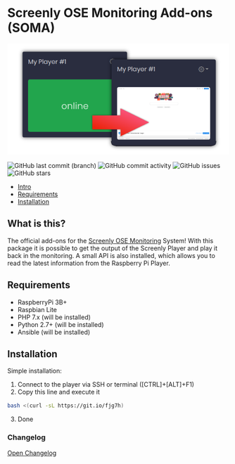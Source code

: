 

# Screenly OSE Monitoring Add-ons (SOMA)

<div style="text-align:center">
<img title="Add-On" alt="Add-On" src="https://github.com/didiatworkz/screenly-ose-monitoring-addon/raw/v2.0/.github/IMAGES/addon.png" />
</div>

 ![GitHub last commit (branch)](https://img.shields.io/github/last-commit/didiatworkz/screenly-ose-monitoring-addon/master) ![GitHub commit activity](https://img.shields.io/github/commit-activity/y/didiatworkz/screenly-ose-monitoring-addon)  ![GitHub issues](https://img.shields.io/github/issues-raw/didiatworkz/screenly-ose-monitoring-addon)  ![GitHub stars](https://img.shields.io/github/stars/didiatworkz/screenly-ose-monitoring-addon?style=social)

- [Intro](#what-is-this)
- [Requirements](#requirements)
- [Installation](#installation)


## What is this?
The official add-ons for the [Screenly OSE Monitoring](https://github.com/didiatworkz/screenly-ose-monitor) System!
With this package it is possible to get the output of the Screenly Player and play it back in the monitoring.
A small API is also installed, which allows you to read the latest information from the Raspberry Pi Player.


## Requirements
+ RaspberryPi 3B+
+ Raspbian Lite
+ PHP 7.x (will be installed)
+ Python 2.7+ (will be installed)
+ Ansible (will be installed)

## Installation
Simple installation:

1. Connect to the player via SSH or terminal ([CTRL]+[ALT]+F1)
2. Copy this line and execute it
```bash
bash <(curl -sL https://git.io/fjg7h)
```
3. Done



### Changelog
[Open Changelog](https://github.com/didiatworkz/screenly-ose-monitoring-addon/blob/master/CHANGELOG.md)
